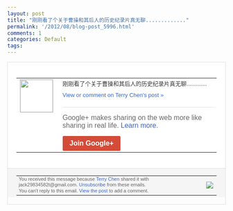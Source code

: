 ```yaml
---
layout: post
title: "刚刚看了个关于曹操和其后人的历史纪录片真无聊............."
permalink: '/2012/08/blog-post_5996.html'
comments: 1
categories: Default
tags: 
---
```

<div style="border:solid 1px #dfdfdf;color:#686868;font:13px Arial"><div style="background-color:#fff;padding:20px;"><table cellpadding="0" cellspacing="0"><tr><td style="padding-right:15px;vertical-align:top"><a href="https://plus.google.com/_/notifications/emlink?emrecipient=110200756825219614165&amp;emid=CPjByeueybECFWdTtAodMi8AAA&amp;path=%2F108643996575278738906&amp;dt=1343920725453&amp;uob=8"><img height="75" src="https://lh3.googleusercontent.com/-KKRGTyJ5Bl0/AAAAAAAAAAI/AAAAAAAAEEY/jllxqER5dCk/s75-c-k-a/photo.jpg" style="border:solid 1px #cccccc;" width="75"/></a></td><td style="width:578px;color:#333;font:13px Arial;vertical-align:top;"><div style="padding-bottom:10px">刚刚看了个关于曹操和其后人的历史纪录片真<wbr/>无聊.............</div><a href="https://plus.google.com/_/notifications/emlink?emrecipient=110200756825219614165&amp;emid=CPjByeueybECFWdTtAodMi8AAA&amp;path=%2F108643996575278738906%2Fposts%2FFxSwdxn1QGX%3Fgpinv%3DAMIXal_cabfx4qQ9UbTdC2yT-WoNpBTqtsfZo__OfmJn87SpSTRCi5o2jOxl8b6U49O6xBUOXYQ2_I_Pv9S5n7CMyXsF4Z8Av9_s7v2XvjmdJ8EIyL1JwCE&amp;dt=1343920725453&amp;uob=8" style="color:#3366CC;text-decoration:none;">View or comment on Terry Chen's post »</a><div style="margin-top:20px;border-top:solid 1px #dfdfdf"><div style="padding:15px 0;color:#686868;font:16px Arial;">Google+ makes sharing on the web more like sharing in real life. <a href="http://www.google.com/+/learnmore/" style="color:#3366CC;text-decoration:none;">Learn more</a>.</div><a href="https://plus.google.com/_/notifications/emlink?emrecipient=110200756825219614165&amp;emid=CPjByeueybECFWdTtAodMi8AAA&amp;path=%2F%3Fgpinv%3DAMIXal_cabfx4qQ9UbTdC2yT-WoNpBTqtsfZo__OfmJn87SpSTRCi5o2jOxl8b6U49O6xBUOXYQ2_I_Pv9S5n7CMyXsF4Z8Av9_s7v2XvjmdJ8EIyL1JwCE&amp;dt=1343920725453&amp;uob=8" style="display:inline-block;padding:7px 15px;background-color:#d44b38; color:#fff;font-size:16px; font-weight:bold;border-radius:2px;-webkit-border-radius:2px; -moz-border-radius:2px;border:solid 1px #c43b28; white-space:nowrap;text-decoration:none">Join Google+</a></div></td></tr></table></div><div style="border-top:solid 1px #dfdfdf;padding:0 20px; background-color:#f5f5f5"><table cellpadding="0" cellspacing="0" style="height:50px"><tbody><tr><td style="vertical-align:middle;width:100%; color:#636363;font:11px Arial; line-height:120%">You received this message because <a href="https://plus.google.com/_/notifications/emlink?emrecipient=110200756825219614165&amp;emid=CPjByeueybECFWdTtAodMi8AAA&amp;path=%2F108643996575278738906%3Fgpinv%3DAMIXal_cabfx4qQ9UbTdC2yT-WoNpBTqtsfZo__OfmJn87SpSTRCi5o2jOxl8b6U49O6xBUOXYQ2_I_Pv9S5n7CMyXsF4Z8Av9_s7v2XvjmdJ8EIyL1JwCE&amp;dt=1343920725453&amp;uob=8" style="color:#3366CC;text-decoration:none;">Terry Chen</a> shared it with jack29834582t@gmail.com. <a href="https://plus.google.com/_/notifications/emlink?emrecipient=110200756825219614165&amp;emid=CPjByeueybECFWdTtAodMi8AAA&amp;path=%2F_%2Fnonplus%2Femailsettings%3Fgpinv%3DAMIXal_cabfx4qQ9UbTdC2yT-WoNpBTqtsfZo__OfmJn87SpSTRCi5o2jOxl8b6U49O6xBUOXYQ2_I_Pv9S5n7CMyXsF4Z8Av9_s7v2XvjmdJ8EIyL1JwCE%26est%3DADH5u8XNIp4sIjkJs9Zt0LYcIFDOJQJJBfjnNzVYevt5NM8zQF5GZop1IkiBtp-huaaxUMXz5J-c2rDh4i4bcrD8YvtdPkbZL1QS9oYVuGIiHLta7hyhr6FM_znUY0BVhurupA3UcsjDdp_75HXfYkLPTs8HZsJMJQ&amp;dt=1343920725453&amp;uob=8" style="color:#3366CC;text-decoration:none;">Unsubscribe</a> from these emails.<br/>You can't reply to this email. <a href="https://plus.google.com/_/notifications/emlink?emrecipient=110200756825219614165&amp;emid=CPjByeueybECFWdTtAodMi8AAA&amp;path=%2F108643996575278738906%2Fposts%2FFxSwdxn1QGX%3Fgpinv%3DAMIXal_cabfx4qQ9UbTdC2yT-WoNpBTqtsfZo__OfmJn87SpSTRCi5o2jOxl8b6U49O6xBUOXYQ2_I_Pv9S5n7CMyXsF4Z8Av9_s7v2XvjmdJ8EIyL1JwCE&amp;dt=1343920725453&amp;uob=8" style="color:#3366CC;text-decoration:none;">View the post</a> to add a comment.<br/></td><td><img src="https://ssl.gstatic.com/s2/oz/images/notifications/logo/google-plus-6617a72bb36cc548861652780c9e6ff1.png"/></td></tr></tbody></table></div></div>